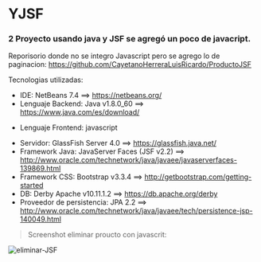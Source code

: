 # YJSF
### 2 Proyecto usando java y JSF se agregó un poco de javacript.

Reporisorio donde no se integro Javascript pero se agrego lo de paginacion: https://github.com/CayetanoHerreraLuisRicardo/ProductoJSF



Tecnologias utilizadas:
- IDE: NetBeans 7.4 ==> https://netbeans.org/
- Lenguaje Backend: Java v1.8.0_60 ==> https://www.java.com/es/download/
+ Lenguaje Frontend: javascript
- Servidor: GlassFish Server 4.0 ==> https://glassfish.java.net/
- Framework Java: JavaServer Faces (JSF v2.2)  ==> http://www.oracle.com/technetwork/java/javaee/javaserverfaces-139869.html
- Framework CSS: Bootstrap v3.3.4 ==> http://getbootstrap.com/getting-started
- DB: Derby Apache v10.11.1.2 ==> https://db.apache.org/derby
- Proveedor de persistencia: JPA 2.2 ==> http://www.oracle.com/technetwork/java/javaee/tech/persistence-jsp-140049.html

> Screenshot eliminar proucto con javascrit:

![eliminar-JSF](https://github.com/CayetanoHerreraLuisRicardo/YJSF/blob/master/LISTADO-YJSF)

